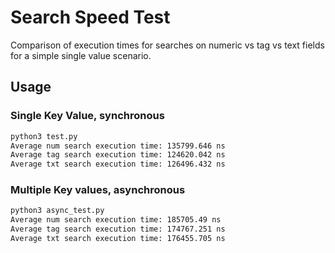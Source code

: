 # Search Speed Test
Comparison of execution times for searches on numeric vs tag vs text fields for a simple single value scenario.
## Usage
### Single Key Value, synchronous
```bash
python3 test.py
Average num search execution time: 135799.646 ns
Average tag search execution time: 124620.042 ns
Average txt search execution time: 126496.432 ns
```
### Multiple Key values, asynchronous
```bash
python3 async_test.py
Average num search execution time: 185705.49 ns
Average tag search execution time: 174767.251 ns
Average txt search execution time: 176455.705 ns
```
